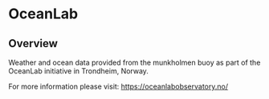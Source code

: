 # OceanLab

## Overview
Weather and ocean data provided from the munkholmen buoy as part of the OceanLab initiative in Trondheim, Norway.  

For more information please visit: https://oceanlabobservatory.no/
